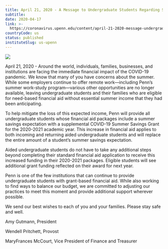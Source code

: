 ```yaml
---
title: April 21, 2020 - A Message to Undergraduate Students Regarding Summer Savings Grants
subtitle: 
date: 2020-04-17
link: >-
  https://coronavirus.upenn.edu/content/april-21-2020-message-undergraduate-students-regarding-summer-savings-grants
countryCode: us
status: published
instituteSlug: us-upenn
---
```

![](https://coronavirus.upenn.edu/sites/all/themes/penn_coronavirus/logo.png)

April 21, 2020 - Around the world, individuals, families, businesses, and institutions are facing the immediate financial impact of the COVID-19 pandemic. We know that many of you have concerns about the summer. While some employers continue to offer remote work—including Penn’s summer work-study program—various other opportunities are no longer available, leaving undergraduate students and their families who are eligible for need-based financial aid without essential summer income that they had been anticipating.

To help mitigate the loss of this expected income, Penn will provide all undergraduate students whose financial aid packages include a summer savings expectation with a supplemental COVID-19 Summer Savings Grant for the 2020-2021 academic year. This increase in financial aid applies to both incoming and returning aided undergraduate students and will replace the entire amount of a student’s summer savings expectation.

Aided undergraduate students do not have to take any additional steps beyond completing their standard financial aid application to receive this increased funding in their 2020-2021 packages. Eligible students will see additional grant funding reflected on their award for next year.

Penn is one of the few institutions that can continue to provide undergraduate students with grant-based financial aid. While also working to find ways to balance our budget, we are committed to adjusting our practices to meet this moment and provide additional support wherever possible.

We send our best wishes to each of you and your families. Please stay safe and well.

Amy Gutmann, President

Wendell Pritchett, Provost

MaryFrances McCourt, Vice President of Finance and Treasurer
